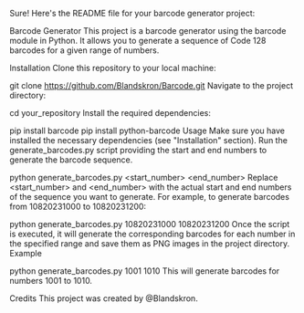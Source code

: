 Sure! Here's the README file for your barcode generator project:

Barcode Generator
This project is a barcode generator using the barcode module in Python. It allows you to generate a sequence of Code 128 barcodes for a given range of numbers.

Installation
Clone this repository to your local machine:

git clone https://github.com/Blandskron/Barcode.git
Navigate to the project directory:

cd your_repository
Install the required dependencies:

pip install barcode
pip install python-barcode
Usage
Make sure you have installed the necessary dependencies (see "Installation" section).
Run the generate_barcodes.py script providing the start and end numbers to generate the barcode sequence.

python generate_barcodes.py <start_number> <end_number>
Replace <start_number> and <end_number> with the actual start and end numbers of the sequence you want to generate. For example, to generate barcodes from 10820231000 to 10820231200:

python generate_barcodes.py 10820231000 10820231200
Once the script is executed, it will generate the corresponding barcodes for each number in the specified range and save them as PNG images in the project directory.
Example

python generate_barcodes.py 1001 1010
This will generate barcodes for numbers 1001 to 1010.

Credits
This project was created by @Blandskron.
